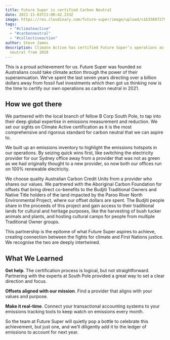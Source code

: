 ```yaml
---
title: Future Super is certified Carbon Neutral
date: 2021-11-03T21:00:42.233Z
image: https://res.cloudinary.com/future-super/image/upload/v1635897279/Climate%20Active%20Carbon%20Neutral/ClimateActive_CNCertified_Org_Vertical_black_pos.png
tags:
  - "#climateactive"
  - "#carbonneutral"
  - "#collectiveaction"
author: Steve James
description: Climate Active has certified Future Super’s operations as carbon
  neutral from 2019
---
```

This is a proud achievement for us. Future Super was founded so Australians could take climate action through the power of their superannuation. We’ve spent the last seven years directing over a billion dollars away from fossil fuel investments which then got us thinking now is the time to certify our own operations as carbon neutral in 2021. 

## How we got there

We partnered with the local branch of fellow B Corp South Pole, to tap into their deep global expertise in emissions measurement and reduction. We set our sights on Climate Active certification as it is the most comprehensive and rigorous standard for carbon neutral that we can aspire to. 

We built up an emissions inventory to highlight the emissions hotspots in our operations. By seizing quick wins first, like switching the electricity provider for our Sydney office away from a provider that was not as green as we had originally thought to a new provider, so now both our offices run on 100% renewable electricity. 

We choose quality Australian Carbon Credit Units from a provider who shares our values. We partnered with the Aboriginal Carbon Foundation for offsets that bring direct co-benefits to the Budjiti Traditional Owners and Native Title holders of the land impacted by the Paroo River North Environmental Project, where our offset dollars are spent. The Budjiti people share in the proceeds of this project and gain access to their traditional lands for cultural and heritage purposes, like the harvesting of bush tucker animals and plants, and hosting cultural camps for people from multiple Traditional Owner groups. 

This partnership is the epitome of what Future Super aspires to achieve, creating connection between the fights for climate and First Nations justice. We recognise the two are deeply intertwined.

## What We Learned

**Get help**. The certification process is logical, but not straightforward. Partnering with the experts at South Pole provided a great way to set a clear direction and focus.

**Offsets aligned with our mission**. Find a provider that aligns with your values and purpose. 

**Make it real-time**. Connect your transactional accounting systems to your emissions tracking tools to keep watch on emissions every month. 

So the team at Future Super will quietly pop a bottle to celebrate this achievement, but just one, and we’ll diligently add it to the ledger of emissions to account for next year.